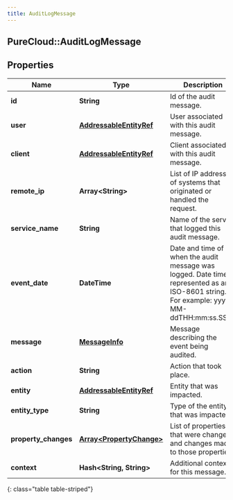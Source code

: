 ```yaml
---
title: AuditLogMessage
---
```

## PureCloud::AuditLogMessage

## Properties

|Name | Type | Description | Notes|
|------------ | ------------- | ------------- | -------------|
| **id** | **String** | Id of the audit message. | [optional] |
| **user** | [**AddressableEntityRef**](AddressableEntityRef.html) | User associated with this audit message. | [optional] |
| **client** | [**AddressableEntityRef**](AddressableEntityRef.html) | Client associated with this audit message. | [optional] |
| **remote_ip** | **Array&lt;String&gt;** | List of IP addresses of systems that originated or handled the request. | [optional] |
| **service_name** | **String** | Name of the service that logged this audit message. | [optional] |
| **event_date** | **DateTime** | Date and time of when the audit message was logged. Date time is represented as an ISO-8601 string. For example: yyyy-MM-ddTHH:mm:ss.SSSZ | [optional] |
| **message** | [**MessageInfo**](MessageInfo.html) | Message describing the event being audited. | [optional] |
| **action** | **String** | Action that took place. | [optional] |
| **entity** | [**AddressableEntityRef**](AddressableEntityRef.html) | Entity that was impacted. | [optional] |
| **entity_type** | **String** | Type of the entity that was impacted. | [optional] |
| **property_changes** | [**Array&lt;PropertyChange&gt;**](PropertyChange.html) | List of properties that were changed and changes made to those properties. | [optional] |
| **context** | **Hash&lt;String, String&gt;** | Additional context for this message. | [optional] |
{: class="table table-striped"}


